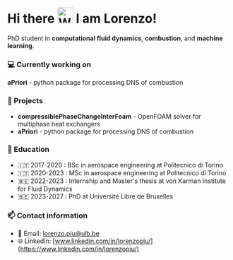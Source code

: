 <h1 align="left">
    Hi there
    <img src="https://raw.githubusercontent.com/nixin72/nixin72/master/wave.gif" 
         alt="Waving hand animated gif"
         height="35"
         width="35" />
    I am Lorenzo!
</h1>

PhD student in **computational fluid dynamics**, **combustion**, and **machine learning**.

### 💻 Currently working on

**aPriori** - python package for processing DNS of combustion

### 🚀 Projects

- **compressiblePhaseChangeInterFoam** - OpenFOAM solver for multiphase heat exchangers
- **aPriori** - python package for processing DNS of combustion

### 📔 Education

- 🇮🇹 2017-2020 : BSc in aerospace engineering at Politecnico di Torino
- 🇮🇹 2020-2023 : MSc in aerospace engineering at Politecnico di Torino
- 🇧🇪 2022-2023 : Internship and Master's thesis at von Karman Institute for Fluid Dynamics
- 🇧🇪 2023-2027 : PhD at Université Libre de Bruxelles

### 📫 Contact information 

- 📧 Email: lorenzo.piu@ulb.be
- 🌐 LinkedIn: [www.linkedin.com/in/lorenzopiu/](https://www.linkedin.com/in/lorenzopiu/)

<!--
**LorenzoPiu/LorenzoPiu** is a ✨ _special_ ✨ repository because its `README.md` (this file) appears on your GitHub profile.

Here are some ideas to get you started:

- 🔭 I’m currently working on ...
- 🌱 I’m currently learning ...
- 👯 I’m looking to collaborate on ...
- 🤔 I’m looking for help with ...
- 💬 Ask me about ...
- 📫 How to reach me: ...
- 😄 Pronouns: ...
- ⚡ Fun fact: ...
-->
